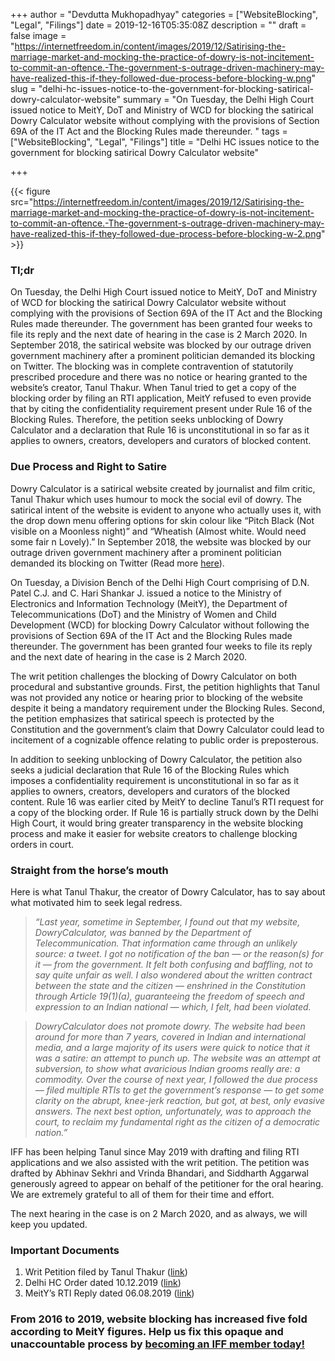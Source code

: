 +++
author = "Devdutta Mukhopadhyay"
categories = ["WebsiteBlocking", "Legal", "Filings"]
date = 2019-12-16T05:35:08Z
description = ""
draft = false
image = "https://internetfreedom.in/content/images/2019/12/Satirising-the-marriage-market-and-mocking-the-practice-of-dowry-is-not-incitement-to-commit-an-oftence.-The-government-s-outrage-driven-machinery-may-have-realized-this-if-they-followed-due-process-before-blocking-w.png"
slug = "delhi-hc-issues-notice-to-the-government-for-blocking-satirical-dowry-calculator-website"
summary = "On Tuesday, the Delhi High Court issued notice to MeitY, DoT and Ministry of WCD for blocking the satirical Dowry Calculator website without complying with the provisions of Section 69A of the IT Act and the Blocking Rules made thereunder. "
tags = ["WebsiteBlocking", "Legal", "Filings"]
title = "Delhi HC issues notice to the government for blocking satirical Dowry Calculator website"

+++


{{< figure src="https://internetfreedom.in/content/images/2019/12/Satirising-the-marriage-market-and-mocking-the-practice-of-dowry-is-not-incitement-to-commit-an-oftence.-The-government-s-outrage-driven-machinery-may-have-realized-this-if-they-followed-due-process-before-blocking-w-2.png" >}}

### Tl;dr

On Tuesday, the Delhi High Court issued notice to MeitY, DoT and Ministry of WCD for blocking the satirical Dowry Calculator website without complying with the provisions of Section 69A of the IT Act and the Blocking Rules made thereunder. The government has been granted four weeks to file its reply and the next date of hearing in the case is 2 March 2020. In September 2018, the satirical website was blocked by our outrage driven government machinery after a prominent politician demanded its blocking on Twitter. The blocking was in complete contravention of statutorily prescribed procedure and there was no notice or hearing granted to the website’s creator, Tanul Thakur. When Tanul tried to get a copy of the blocking order by filing an RTI application, MeitY refused to even provide that by citing the confidentiality requirement present under Rule 16 of the Blocking Rules. Therefore, the petition seeks unblocking of Dowry Calculator and a declaration that Rule 16 is unconstitutional in so far as it applies to owners, creators, developers and curators of  blocked content.



### Due Process and Right to Satire

Dowry Calculator is a satirical website created by journalist and film critic, Tanul Thakur which uses humour to mock the social evil of dowry. The satirical intent of the website is evident to anyone who actually uses it, with the drop down menu offering options for skin colour like “Pitch Black (Not visible on a Moonless night)” and “Wheatish (Almost white. Would need some fair n Lovely).” In September 2018, the website was blocked by our outrage driven government machinery after a prominent politician demanded its blocking on Twitter (Read more [here](https://internetfreedom.in/blocking-of-satirical-dowry-calculator-website-prompts-us-to-take-action-whattheblock-savetheinternet/)).

On Tuesday, a Division Bench of the Delhi High Court comprising of D.N. Patel C.J. and C. Hari Shankar J. issued a notice to the Ministry of Electronics and Information Technology (MeitY), the Department of Telecommunications (DoT) and the Ministry of Women and Child Development (WCD) for blocking Dowry Calculator without following the provisions of Section 69A of the IT Act and the Blocking Rules made thereunder. The government has been granted four weeks to file its reply and the next date of hearing in the case is 2 March 2020.

The writ petition challenges the blocking of Dowry Calculator on both procedural and substantive grounds. First, the petition highlights that Tanul was not provided any notice or hearing prior to blocking of the website despite it being a mandatory requirement under the Blocking Rules. Second, the petition emphasizes that satirical speech is protected by the Constitution and the government’s claim that Dowry Calculator could lead to incitement of a cognizable offence relating to public order is preposterous.

In addition to seeking unblocking of Dowry Calculator, the petition also seeks a judicial declaration that Rule 16 of the Blocking Rules which imposes a confidentiality requirement is unconstitutional in so far as it applies to owners, creators, developers and curators of the blocked content. Rule 16 was earlier cited by MeitY to decline Tanul’s RTI request for a copy of the blocking order.  If Rule 16 is partially struck down by the Delhi High Court, it would bring greater transparency in the website blocking process and make it easier for website creators to challenge blocking orders in court.



### Straight from the horse’s mouth

Here is what Tanul Thakur, the creator of Dowry Calculator, has to say about what motivated him to seek legal redress.

> _“Last year, sometime in September, I found out that my website, DowryCalculator, was banned by the Department of Telecommunication. That information came through an unlikely source: a tweet. I got no notification of the ban — or the reason(s) for it — from the government. It felt both confusing and baffling, not to say quite unfair as well. I also wondered about the written contract between the state and the citizen — enshrined in the Constitution through Article 19(1)(a), guaranteeing the freedom of speech and expression to an Indian national — which, I felt, had been violated._

> _DowryCalculator does not promote dowry. The website had been around for more than 7 years, covered in Indian and international media, and a large majority of its users were quick to notice that it was a satire: an attempt to punch up. The website was an attempt at subversion, to show what avaricious Indian grooms really are: a commodity. Over the course of next year, I followed the due process — filed multiple RTIs to get the government’s response — to get some clarity on the abrupt, knee-jerk reaction, but got, at best, only evasive answers. The next best option, unfortunately, was to approach the court, to reclaim my fundamental right as the citizen of a democratic nation.”_

IFF has been helping Tanul since May 2019 with drafting and filing RTI applications and we also assisted with the writ petition. The petition was drafted by Abhinav Sekhri and Vrinda Bhandari, and Siddharth Aggarwal generously agreed to appear on behalf of the petitioner for the oral hearing. We are extremely grateful to all of them for their time and effort.

The next hearing in the case is on 2 March 2020, and as always, we will keep you updated.

### Important Documents

1. Writ Petition filed by Tanul Thakur ([link](https://drive.google.com/file/d/1PsR6cWacsJZ1PA6FzKKGQBoDlk9rcW9d/view?usp=sharing))
2. Delhi HC Order dated 10.12.2019 ([link](https://drive.google.com/file/d/1F0p6_AVoJGXJ8CkWIV5L0HRqbbIYefj9/view?usp=sharing))
3. MeitY’s RTI Reply dated 06.08.2019 ([link](https://drive.google.com/file/d/0B2NvpMoZE5HGbGVCOG5TNVF6RDRGXzk5T3VNMlhTQ0E3QUlz/view?usp=sharing))

### From 2016 to 2019, website blocking has increased five fold according to MeitY figures. Help us fix this opaque and unaccountable process by [becoming an IFF member today!](https://internetfreedom.in/donate/)




